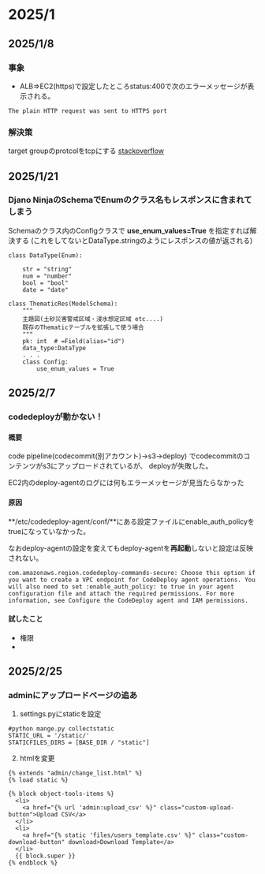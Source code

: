 # 2025/1
## 2025/1/8
### 事象
* ALB⇒EC2(https)で設定したところstatus:400で次のエラーメッセージが表示される。
  
```
The plain HTTP request was sent to HTTPS port
```


### 解決策
target groupのprotcolをtcpにする
[stackoverflow](https://repost.aws/ja/questions/QUE1lcuADCTk-NSezKcHfGyQ/how-can-i-resolve-400-bad-request-the-plain-http-request-was-sent-to-https-port-issue-on-nginx-server
)



## 2025/1/21
### Djano NinjaのSchemaでEnumのクラス名もレスポンスに含まれてしまう
Schemaのクラス内のConfigクラスで **use_enum_values=True** を指定すれば解決する
(これをしてないとDataType.stringのようにレスポンスの値が返される)


```
class DataType(Enum):

    str = "string"
    num = "number"
    bool = "bool"
    date = "date"

class ThematicRes(ModelSchema):
    """
    主題図(土砂災害警戒区域・浸水想定区域 etc....)
    既存のThematicテーブルを拡張して使う場合
    """
    pk: int  # =Field(alias="id")
    data_type:DataType
    . . .
    class Config:
        use_enum_values = True

```



## 2025/2/7
### codedeployが動かない！
#### 概要
code pipeline(codecommit(別アカウント)→s3→deploy)
でcodecommitのコンテンツがs3にアップロードされているが、
deployが失敗した。

EC2内のdeploy-agentのログには何もエラーメッセージが見当たらなかった

#### 原因
**/etc/codedeploy-agent/conf/**にある設定ファイルにenable_auth_policyをtrueになっていなかった。

なおdeploy-agentの設定を変えてもdeploy-agentを**再起動**しないと設定は反映されない。


```
com.amazonaws.region.codedeploy-commands-secure: Choose this option if you want to create a VPC endpoint for CodeDeploy agent operations. You will also need to set :enable_auth_policy: to true in your agent configuration file and attach the required permissions. For more information, see Configure the CodeDeploy agent and IAM permissions.

```

#### 試したこと
* 権限
* 



## 2025/2/25

### adminにアップロードページの追あ
1. settings.pyにstaticを設定
```
#python mange.py collectstatic
STATIC_URL = '/static/'
STATICFILES_DIRS = [BASE_DIR / "static"]
```
2. htmlを変更
```
{% extends "admin/change_list.html" %}
{% load static %}

{% block object-tools-items %}
  <li>
    <a href="{% url 'admin:upload_csv' %}" class="custom-upload-button">Upload CSV</a>
  </li>
  <li>
    <a href="{% static 'files/users_template.csv' %}" class="custom-download-button" download>Download Template</a>
  </li>
  {{ block.super }}
{% endblock %}
```